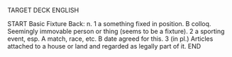 TARGET DECK
ENGLISH

START
Basic
Fixture
Back: n. 1 a something fixed in position. B colloq. Seemingly immovable person or thing (seems to be a fixture). 2 a sporting event, esp. A match, race, etc. B date agreed for this. 3 (in pl.) Articles attached to a house or land and regarded as legally part of it.
END
